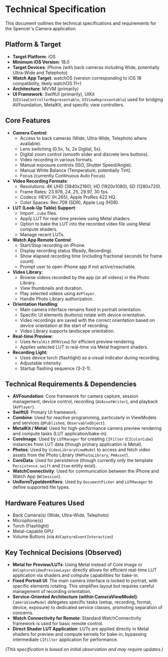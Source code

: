 # Technical Specification

This document outlines the technical specifications and requirements for the Spencer's Camera application.

## Platform & Target

*   **Target Platform**: iOS
*   **Minimum iOS Version**: 18.0
*   **Target Devices**: iPhone (with back cameras including Wide, potentially Ultra-Wide and Telephoto)
*   **Watch App Target**: watchOS (version corresponding to iOS 18 compatibility, likely watchOS 11+)
*   **Architecture**: MVVM (primarily)
*   **UI Framework**: SwiftUI (primarily), UIKit (`UIViewControllerRepresentable`, `UIViewRepresentable`) used for bridging AVFoundation, MetalKit, and specific view controllers.

## Core Features

*   **Camera Control**: 
    *   Access to back cameras (Wide, Ultra-Wide, Telephoto where available).
    *   Lens switching (0.5x, 1x, 2x Digital, 5x).
    *   Digital zoom control (smooth slider and discrete lens buttons).
    *   Video recording in various formats.
    *   Manual exposure controls (ISO, Shutter Speed/Angle).
    *   Manual White Balance (Temperature, potentially Tint).
    *   Focus (currently Continuous Auto Focus).
*   **Video Recording Formats**: 
    *   Resolutions: 4K UHD (3840x2160), HD (1920x1080), SD (1280x720).
    *   Frame Rates: 23.976, 24, 25, 29.97, 30 fps.
    *   Codecs: HEVC (H.265), Apple ProRes 422 HQ.
    *   Color Spaces: Rec.709 (SDR), Apple Log (HDR).
*   **LUT (Look-Up Table) Support**: 
    *   Import `.cube` files.
    *   Apply LUT for real-time preview using Metal shaders.
    *   Option to bake the LUT into the recorded video file using Metal compute shaders.
    *   Manage recent LUTs.
*   **Watch App Remote Control**: 
    *   Start/Stop recording on iPhone.
    *   Display recording status (Ready, Recording).
    *   Show elapsed recording time (including fractional seconds for frame count).
    *   Prompt user to open iPhone app if not active/reachable.
*   **Video Library**: 
    *   Browse videos recorded by the app (or all videos) in the Photo Library.
    *   View thumbnails and duration.
    *   Play selected videos using `AVPlayer`.
    *   Handle Photo Library authorization.
*   **Orientation Handling**: 
    *   Main camera interface remains fixed in portrait orientation.
    *   Specific UI elements (buttons) rotate with device orientation.
    *   Video recordings are saved with the correct orientation based on device orientation at the start of recording.
    *   Video Library supports landscape orientation.
*   **Real-time Preview**: 
    *   Uses `MetalKit` (`MTKView`) for efficient preview rendering.
    *   Applies selected LUT in real-time via Metal fragment shaders.
*   **Recording Light**: 
    *   Uses device torch (flashlight) as a visual indicator during recording.
    *   Adjustable intensity.
    *   Startup flashing sequence (3-2-1).

## Technical Requirements & Dependencies

*   **AVFoundation**: Core framework for camera capture, session management, device control, recording (`AVAssetWriter`), and playback (`AVPlayer`).
*   **SwiftUI**: Primary UI framework.
*   **Combine**: Used for reactive programming, particularly in ViewModels and services (`@Published`, `ObservableObject`).
*   **MetalKit / Metal**: Used for high-performance camera preview rendering and compute tasks (LUT application/bake-in).
*   **CoreImage**: Used by `LUTManager` for creating `CIFilter` (`CIColorCube`) instances from LUT data (though primary application is Metal).
*   **Photos**: Used by `VideoLibraryViewModel` to access and fetch video assets from the Photo Library (`PHPhotoLibrary`, `PHAsset`).
*   **CoreData**: Used for persistence (though currently only the template `Persistence.swift` and `Item` entity exist).
*   **WatchConnectivity**: Used for communication between the iPhone and Watch App (`WCSession`).
*   **UniformTypeIdentifiers**: Used by `DocumentPicker` and `LUTManager` to define supported file types.

## Hardware Features Used

*   Back Camera(s) (Wide, Ultra-Wide, Telephoto)
*   Microphone(s)
*   Torch (Flashlight)
*   Metal-capable GPU
*   Volume Buttons (via `AVCaptureEventInteraction`)

## Key Technical Decisions (Observed)

*   **Metal for Preview/LUTs**: Using Metal instead of Core Image or `AVCaptureVideoPreviewLayer` directly allows for efficient real-time LUT application via shaders and compute capabilities for bake-in.
*   **Fixed Portrait UI**: The main camera interface is locked to portrait, with specific elements rotating. This simplifies layout but requires careful management of recording orientation.
*   **Service-Oriented Architecture (within CameraViewModel)**: `CameraViewModel` delegates specific tasks (setup, recording, format, device, exposure) to dedicated service classes, promoting separation of concerns.
*   **Watch Connectivity for Remote**: Standard WatchConnectivity framework is used for basic remote control.
*   **Direct Shader LUT Application**: LUTs are applied directly in Metal shaders for preview and compute kernels for bake-in, bypassing intermediate `CIFilter` application for performance.

*(This specification is based on initial observation and may require updates.)*
